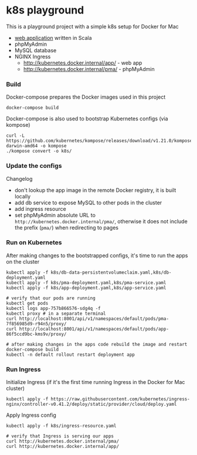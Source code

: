 # k8s playground

This is a playground project with a simple k8s setup for Docker for Mac
- [web application](PLAY.md) written in Scala
- phpMyAdmin
- MySQL database
- NGINX Ingress
  - http://kubernetes.docker.internal/app/ - web app
  - http://kubernetes.docker.internal/pma/ - phpMyAdmin

### Build
Docker-compose prepares the Docker images used in this project
```
docker-compose build
```

Docker-compose is also used to bootstrap Kubernetes configs (via kompose)
```
curl -L https://github.com/kubernetes/kompose/releases/download/v1.21.0/kompose-darwin-amd64 -o kompose
./kompose convert -o k8s/
```

### Update the configs
Changelog
- don't lookup the app image in the remote Docker registry, it is built locally
- add db service to expose MySQL to other pods in the cluster
- add ingress resource
- set phpMyAdmin absolute URL to `http://kubernetes.docker.internal/pma/`, otherwise it does not include the prefix (`pma/`) when redirecting to pages

### Run on Kubernetes
After making changes to the bootstrapped configs, it's time to run the apps on the cluster
```
kubectl apply -f k8s/db-data-persistentvolumeclaim.yaml,k8s/db-deployment.yaml
kubectl apply -f k8s/pma-deployment.yaml,k8s/pma-service.yaml
kubectl apply -f k8s/app-deployment.yaml,k8s/app-service.yaml

# verify that our pods are running
kubectl get pods
kubectl logs app-757b866576-sdg4q -f
kubectl proxy # in a separate terminal
curl http://localhost:8001/api/v1/namespaces/default/pods/pma-7f856985d9-r94n5/proxy/
curl http://localhost:8001/api/v1/namespaces/default/pods/app-86f5ccd9bc-kms9v/proxy/

# after making changes in the apps code rebuild the image and restart
docker-compose build
kubectl -n default rollout restart deployment app
```

### Run Ingress
Initialize Ingress (if it's the first time running Ingress in the Docker for Mac cluster)
```
kubectl apply -f https://raw.githubusercontent.com/kubernetes/ingress-nginx/controller-v0.41.2/deploy/static/provider/cloud/deploy.yaml
```

Apply Ingress config
```
kubectl apply -f k8s/ingress-resource.yaml

# verify that Ingress is serving our apps
curl http://kubernetes.docker.internal/pma/
curl http://kubernetes.docker.internal/app/
```
